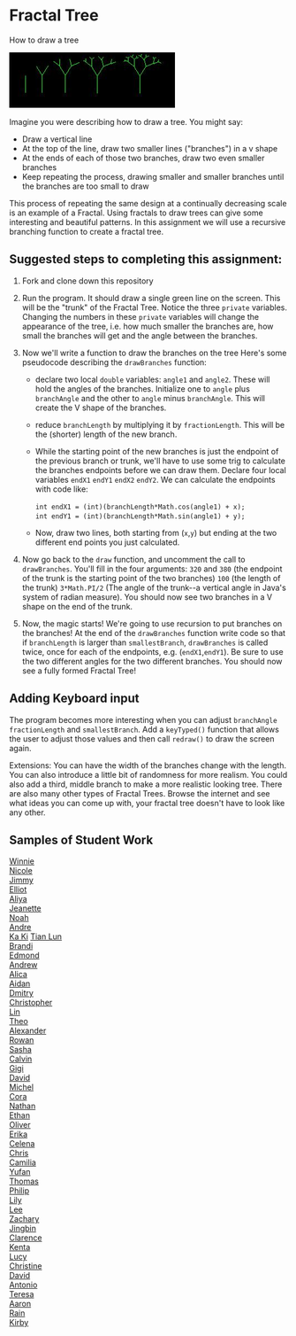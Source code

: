 Fractal Tree
============

How to draw a tree  

![alt text](tree.JPG)  

Imagine you were describing how to draw a tree. You might say: 

* Draw a vertical line  
* At the top of the line, draw two smaller lines ("branches") in a v shape  
* At the ends of each of those two branches, draw two even smaller branches  
* Keep repeating the process, drawing smaller and smaller branches until the branches are too small to draw  

This process of repeating the same design at a continually decreasing scale is an example of a Fractal. Using fractals to draw trees can give some interesting and beautiful patterns. In this assignment we will use a recursive branching function to create a fractal tree.

Suggested steps to completing this assignment:
----------------------------------------------
1. Fork and clone down this repository   

2. Run the program. It should draw a single green line on the screen. This will be the "trunk" of the Fractal Tree. Notice the three `private` variables. Changing the numbers in these `private` variables will change the appearance of the tree, i.e. how much smaller the branches are, how small the branches will get and the angle between the branches.
3. Now we'll write a function to draw the branches on the tree Here's some pseudocode describing the `drawBranches` function:  

	* declare two local `double` variables: `angle1` and `angle2`. These will hold the angles of the branches. Initialize one to `angle` plus `branchAngle` and the other to `angle` minus `branchAngle`. This will create the V shape of the branches.  
	* reduce `branchLength` by multiplying it by `fractionLength`. This will be the (shorter) length of the new branch.  
	* While the starting point of the new branches is just the endpoint of the previous branch or trunk, we'll have to use some trig to calculate the branches endpoints before we can draw them. Declare four local variables `endX1` `endY1` `endX2` `endY2`. We can calculate the endpoints with code like:

		`int endX1 = (int)(branchLength*Math.cos(angle1) + x);`  
		`int endY1 = (int)(branchLength*Math.sin(angle1) + y);`  
	* Now, draw two lines, both starting from (`x`,`y`) but ending at the two different end points you just calculated.  

4. Now go back to the `draw` function, and uncomment the call to `drawBranches`. You'll fill in the four arguments: `320` and `380` (the endpoint of the trunk is the starting point of the two branches) `100` (the length of the trunk) `3*Math.PI/2` (The angle of the trunk--a vertical angle in Java's system of radian measure). You should now see two branches in a V shape on the end of the trunk.
5. Now, the magic starts! We're going to use recursion to put branches on the branches! At the end of the `drawBranches` function write code so that if `branchLength` is larger than `smallestBranch`, `drawBranches` is called twice, once for each of the endpoints, e.g. (`endX1`,`endY1`). Be sure to use the two different angles for the two different branches. You should now see a fully formed Fractal Tree!



Adding Keyboard input
----------------------
The program becomes more interesting when you can adjust `branchAngle` `fractionLength` and `smallestBranch`. Add a `keyTyped()` function that allows the user to adjust those values and then call `redraw()` to draw the screen again.  

Extensions: You can have the width of the branches change with the length. You can also introduce a little bit of randomness for more realism. You could also add a third, middle branch to make a more realistic looking tree. There are also many other types of Fractal Trees. Browse the internet and see what ideas you can come up with, your fractal tree doesn't have to look like any other.

Samples of Student Work
-----------------------
[Winnie](http://winnie3269.github.io/FractalTree/)  
[Nicole](http://nicolethai.github.io/FractalTree/)  
[Jimmy](http://furiouspenguins.github.io/FractalTree/)  
[Elliot](http://elliottdebruin.github.io/FractalTree/)  
[Aliya](http://aliyachambless.github.io/FractalTree/)  
[Jeanette](http://roquefortt.github.io/FractalTree/)  
[Noah](http://noahzpepper.github.io/FractalTree/)  
[Andre](http://ardzejafyl.github.io/FractalTree/)  
[Ka Ki](http://kaki123.github.io/FractalTree/) 
[Tian Lun](http://tianlunlee.github.io/FractalTree/)  
[Brandi](http://brw1221.github.io/FractalTree/)  
[Edmond](http://edmondsitu.github.io/FractalTree/)  
[Andrew](http://andrewtheo.github.io/FractalTree/)  
[Alica](http://aliciazz.github.io/SierpinskiTriangle/)  
[Aidan](http://hakyojin.github.io/FractalTree/)  
[Dmitry](http://dkuliaev.github.io/FractalTree/)  
[Christopher](http://cjlim2007apcs.github.io/FractalTree/)  
[Lin](http://lin00.github.io/FractalTree/)  
[Theo](http://awesomestickman.github.io/FractalTree/)  
[Alexander](http://alzhu1.github.io/FractalTree/)  
[Rowan](http://rocassius.github.io/FractalTree/)   
[Sasha](http://sashagonzalez.github.io/FractalTree/)  
[Calvin](http://icalvin12.github.io/FractalTree/)  
[Gigi](http://gigibyte327.github.io/FractalTree/)  
[David](http://mostexcellent.github.io/FractalTree/)   
[Michel](http://limichel.github.io/FractalTree/)   
[Cora](http://coramonokandilos.github.io/FractalTree/)  
[Nathan](http://naguan.github.io/FractalTree/)  
[Ethan](http://emdarcher.github.io/FractalTree/)   
[Oliver](http://olivernoss.github.io/FractalTree/)  
[Erika](http://bekutaa.github.io/FractalTree/)  
[Celena](http://celenac.github.io/FractalTree/)  
[Chris](http://chrisma1.github.io/FractalTree/)  
[Camilia](http://cakacimi.github.io/FractalTree/)  
[Yufan](http://yuxu1.github.io/FractalTree/)   
[Thomas](http://tomikam.github.io/FractalTree/)   
[Philip](http://philiphuang2.github.io/FractalTree/)   
[Lily](http://magicallilicorn.github.io/FractalTree/)  
[Lee](http://shleewhite.github.io/FractalTree/)   
[Zachary](http://zachooz.github.io/FractalTree/)  
[Jingbin](http://ben441318936.github.io/FractalTree/)  
[Clarence](http://clarencechen.github.io/FractalTree/)   
[Kenta](http://redtorch.github.io/FractalTree/)  
[Lucy](http://luchen825.github.io/FractalTree/)  
[Christine](http://christinechao.github.io/FractalTree/)  
[David](http://goliathuros.github.io/FractalTree/)  
[Antonio](http://adcarmona.github.io/FractalTree/)  
[Teresa](http://teresamibarra.me/FractalTree/)  
[Aaron](http://aaronchowapcs.github.io/FractalTree/)  
[Rain](http://pioggia.github.io/FractalTree/)  
[Kirby](http://kichoy.github.io/FractalTree/)   
